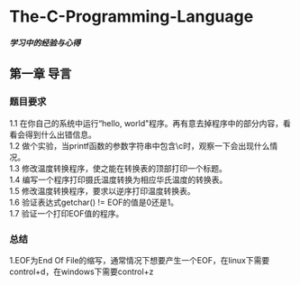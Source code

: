 # The-C-Programming-Language
***学习中的经验与心得***<br>
## 第一章 导言
### 题目要求
1.1 在你自己的系统中运行“hello, world"程序。再有意去掉程序中的部分内容，看看会得到什么出错信息。<br>
1.2 做个实验，当printf函数的参数字符串中包含\c时，观察一下会出现什么情况。<br>
1.3 修改温度转换程序，使之能在转换表的顶部打印一个标题。<br>
1.4 编写一个程序打印摄氏温度转换为相应华氏温度的转换表。<br>
1.5 修改温度转换程序，要求以逆序打印温度转换表。<br>
1.6 验证表达式getchar() != EOF的值是0还是1。<br>
1.7 验证一个打印EOF值的程序。<br>
### 总结
1.EOF为End Of File的缩写，通常情况下想要产生一个EOF，在linux下需要control+d，在windows下需要control+z
